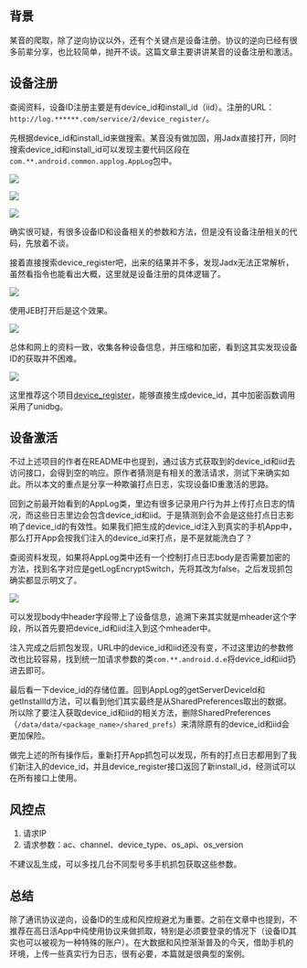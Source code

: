 ## 背景

某音的爬取，除了逆向协议以外，还有个关键点是设备注册。协议的逆向已经有很多前辈分享，也比较简单，抛开不谈。这篇文章主要讲讲某音的设备注册和激活。

## 设备注册

查阅资料，设备ID注册主要是有device_id和install_id（iid）。注册的URL：`http://log.******.com/service/2/device_register/`。

先根据device_id和install_id来做搜索。某音没有做加固，用Jadx直接打开，同时搜索device_id和install_id可以发现主要代码区段在`com.**.android.common.applog.AppLog`包中。

![](../assets/images/20200509/0.png)

![](../assets/images/20200509/1.png)

![](../assets/images/20200509/2.png)

确实很可疑，有很多设备ID和设备相关的参数和方法，但是没有设备注册相关的代码，先放着不谈。

接着直接搜索device_register吧，出来的结果并不多，发现Jadx无法正常解析，虽然看指令也能看出大概，这里就是设备注册的具体逻辑了。

![](../assets/images/20200509/3.png)

使用JEB打开后是这个效果。

![](../assets/images/20200509/4.png)

总体和网上的资料一致，收集各种设备信息，并压缩和加密，看到这其实发现设备ID的获取并不困难。

![](../assets/images/20200509/5.png)

这里推荐这个项目[device_register](https://github.com/coder-fly/douyin_device_register)，能够直接生成device_id，其中加密函数调用采用了unidbg。

## 设备激活

不过上述项目的作者在README中也提到，通过该方式获取到的device_id和iid去访问接口，会得到空的响应。原作者猜测是有相关的激活请求，测试下来确实如此。所以本文的重点是分享一种欺骗打点日志，实现设备ID重激活的思路。

回到之前最开始看到的AppLog类，里边有很多记录用户行为并上传打点日志的情况，而这些日志里边会包含device_id和iid。于是猜测到会不会是这些打点日志影响了device_id的有效性。如果我们把生成的device_id注入到真实的手机App中，那么打开App会按我们注入的device_id来打点，是不是就能洗白了？

查阅资料发现，如果将AppLog类中还有一个控制打点日志body是否需要加密的方法，找到名字对应是getLogEncryptSwitch，先将其改为false。之后发现抓包确实都显示明文了。

![](../assets/images/20200509/6.jpg)

可以发现body中header字段带上了设备信息，追溯下来其实就是mheader这个字段，所以首先要把device_id和iid注入到这个mheader中。

注入完成之后抓包发现，URL中的device_id和iid还没有变，不过这里边的参数修改也比较容易，找到统一加请求参数的类`com.**.android.d.e`将device_id和iid扔进去即可。

最后看一下device_id的存储位置。回到AppLog的getServerDeviceId和getInstallId方法，可以看到他们其实最终是从SharedPreferences取出的数据。所以除了要注入获取device_id和iid的相关方法，删除SharedPreferences（`/data/data/<package_name>/shared_prefs`）来清除原有的device_id和iid会更加保险。

做完上述的所有操作后，重新打开App抓包可以发现，所有的打点日志都用到了我们新注入的device_id，并且device_register接口返回了新install_id，经测试可以在所有接口上使用。


## 风控点

1. 请求IP
2. 请求参数：ac、channel、device_type、os_api、os_version

不建议乱生成，可以多找几台不同型号多手机抓包获取这些参数。

## 总结

除了通讯协议逆向，设备ID的生成和风控规避尤为重要。之前在文章中也提到，不推荐在高日活App中纯使用协议来做抓取，特别是必须要登录的情况下（设备ID其实也可以被视为一种特殊的账户）。在大数据和风控渐渐普及的今天，借助手机的环境，上传一些真实行为日志，很有必要，本篇就是很典型的案例。